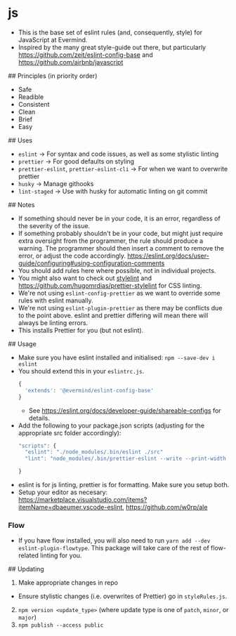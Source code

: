 # js
* This is the base set of eslint rules (and, consequently, style) for JavaScript at Evermind.
* Inspired by the many great style-guide out there, but particularly https://github.com/zeit/eslint-config-base and https://github.com/airbnb/javascript

## Principles (in priority order)
* Safe
* Readible
* Consistent
* Clean
* Brief
* Easy

## Uses
* `eslint` -> For syntax and code issues, as well as some stylistic linting
* `prettier` -> For good defaults on styling
* `prettier-eslint`, `prettier-eslint-cli` -> For when we want to overwrite prettier
* `husky` -> Manage githooks
* `lint-staged` -> Use with husky for automatic linting on git commit

## Notes
* If something should never be in your code, it is an error, regardless of the severity of the issue.
* If something probably shouldn't be in your code, but might just require extra oversight from the programmer, the rule should produce a warning. The programmer should then insert a comment to remove the error, or adjust the code accordingly. https://eslint.org/docs/user-guide/configuring#using-configuration-comments
* You should add rules here where possible, not in individual projects.
* You might also want to check out [stylelint](https://stylelint.io/) and https://github.com/hugomrdias/prettier-stylelint for CSS linting.
* We're not using `eslint-config-prettier` as we want to override some rules with eslint manually.
* We're not using `eslint-plugin-prettier` as there may be conflicts due to the point above. eslint and prettier differing will mean there will always be linting errors.
* This installs Prettier for you (but not eslint).

## Usage
* Make sure you have eslint installed and initialised: `npm --save-dev i eslint`
* You should extend this in your `eslintrc.js`.
  ```javascript
  {
    'extends': '@evermind/eslint-config-base'
  }
  ```
  * See https://eslint.org/docs/developer-guide/shareable-configs for details.
* Add the following to your package.json scripts (adjusting for the appropriate src folder accordingly):
  ```javascript
  "scripts": {
    "eslint": "./node_modules/.bin/eslint ./src"
    "lint": "node_modules/.bin/prettier-eslint --write --print-width 70 --tab-width 2 --trailing-comma es5 --bracket-spacing --semi --single-quote \"src/**/*.{js,jsx}\""

  }
  ```
* eslint is for js linting, prettier is for formatting. Make sure you setup both.
* Setup your editor as necesary: https://marketplace.visualstudio.com/items?itemName=dbaeumer.vscode-eslint, https://github.com/w0rp/ale

### Flow
* If you have flow installed, you will also need to run `yarn add --dev eslint-plugin-flowtype`. This package will take care of the rest of flow-related linting for you.

## Updating
1. Make appropriate changes in repo
  - Ensure stylistic changes (i.e. overwrites of Prettier) go in `styleRules.js`.
2. `npm version <update_type>` (where update type is one of `patch`, `minor`, or `major`)
3. `npm publish --access public`
